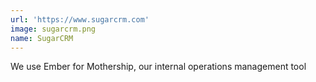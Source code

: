 ```yaml
---
url: 'https://www.sugarcrm.com'
image: sugarcrm.png
name: SugarCRM
---
```

We use Ember for Mothership, our internal operations management tool